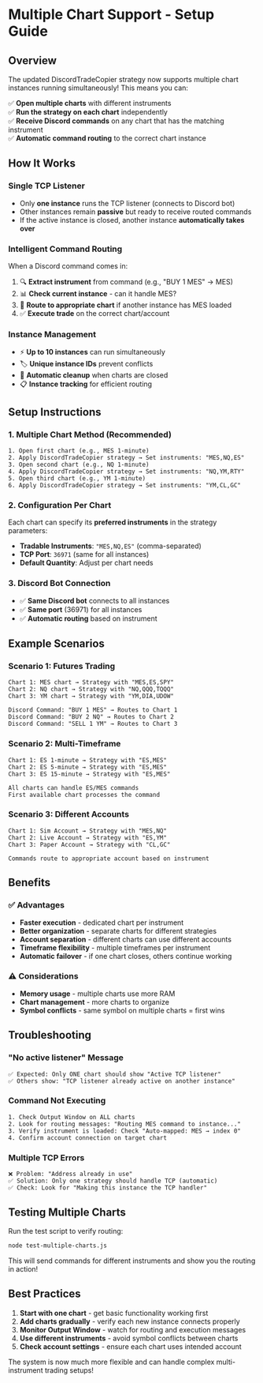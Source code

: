 # Multiple Chart Support - Setup Guide

## Overview
The updated DiscordTradeCopier strategy now supports multiple chart instances running simultaneously! This means you can:

✅ **Open multiple charts** with different instruments  
✅ **Run the strategy on each chart** independently  
✅ **Receive Discord commands** on any chart that has the matching instrument  
✅ **Automatic command routing** to the correct chart instance  

## How It Works

### Single TCP Listener
- Only **one instance** runs the TCP listener (connects to Discord bot)
- Other instances remain **passive** but ready to receive routed commands
- If the active instance is closed, another instance **automatically takes over**

### Intelligent Command Routing  
When a Discord command comes in:
1. 🔍 **Extract instrument** from command (e.g., "BUY 1 MES" → MES)
2. 📊 **Check current instance** - can it handle MES?
3. 🔄 **Route to appropriate chart** if another instance has MES loaded
4. ✅ **Execute trade** on the correct chart/account

### Instance Management
- ⚡ **Up to 10 instances** can run simultaneously  
- 🏷️ **Unique instance IDs** prevent conflicts
- 🔄 **Automatic cleanup** when charts are closed
- 📋 **Instance tracking** for efficient routing

## Setup Instructions

### 1. Multiple Chart Method (Recommended)
```
1. Open first chart (e.g., MES 1-minute)
2. Apply DiscordTradeCopier strategy → Set instruments: "MES,NQ,ES"
3. Open second chart (e.g., NQ 1-minute)  
4. Apply DiscordTradeCopier strategy → Set instruments: "NQ,YM,RTY"
5. Open third chart (e.g., YM 1-minute)
6. Apply DiscordTradeCopier strategy → Set instruments: "YM,CL,GC"
```

### 2. Configuration Per Chart
Each chart can specify its **preferred instruments** in the strategy parameters:
- **Tradable Instruments**: `"MES,NQ,ES"` (comma-separated)
- **TCP Port**: `36971` (same for all instances)
- **Default Quantity**: Adjust per chart needs

### 3. Discord Bot Connection
- ✅ **Same Discord bot** connects to all instances
- ✅ **Same port** (36971) for all instances  
- ✅ **Automatic routing** based on instrument

## Example Scenarios

### Scenario 1: Futures Trading
```
Chart 1: MES chart → Strategy with "MES,ES,SPY"
Chart 2: NQ chart → Strategy with "NQ,QQQ,TQQQ"  
Chart 3: YM chart → Strategy with "YM,DIA,UDOW"

Discord Command: "BUY 1 MES" → Routes to Chart 1
Discord Command: "BUY 2 NQ" → Routes to Chart 2  
Discord Command: "SELL 1 YM" → Routes to Chart 3
```

### Scenario 2: Multi-Timeframe
```
Chart 1: ES 1-minute → Strategy with "ES,MES"
Chart 2: ES 5-minute → Strategy with "ES,MES"
Chart 3: ES 15-minute → Strategy with "ES,MES"

All charts can handle ES/MES commands
First available chart processes the command
```

### Scenario 3: Different Accounts
```
Chart 1: Sim Account → Strategy with "MES,NQ"
Chart 2: Live Account → Strategy with "ES,YM" 
Chart 3: Paper Account → Strategy with "CL,GC"

Commands route to appropriate account based on instrument
```

## Benefits

### ✅ Advantages
- **Faster execution** - dedicated chart per instrument
- **Better organization** - separate charts for different strategies
- **Account separation** - different charts can use different accounts
- **Timeframe flexibility** - multiple timeframes per instrument
- **Automatic failover** - if one chart closes, others continue working

### ⚠️ Considerations  
- **Memory usage** - multiple charts use more RAM
- **Chart management** - more charts to organize
- **Symbol conflicts** - same symbol on multiple charts = first wins

## Troubleshooting

### "No active listener" Message
```
✅ Expected: Only ONE chart should show "Active TCP listener"
✅ Others show: "TCP listener already active on another instance"
```

### Command Not Executing
```
1. Check Output Window on ALL charts
2. Look for routing messages: "Routing MES command to instance..."
3. Verify instrument is loaded: Check "Auto-mapped: MES → index 0"
4. Confirm account connection on target chart
```

### Multiple TCP Errors
```
❌ Problem: "Address already in use"
✅ Solution: Only one strategy should handle TCP (automatic)
✅ Check: Look for "Making this instance the TCP handler"
```

## Testing Multiple Charts

Run the test script to verify routing:
```bash
node test-multiple-charts.js
```

This will send commands for different instruments and show you the routing in action!

## Best Practices

1. **Start with one chart** - get basic functionality working first
2. **Add charts gradually** - verify each new instance connects properly  
3. **Monitor Output Window** - watch for routing and execution messages
4. **Use different instruments** - avoid symbol conflicts between charts
5. **Check account settings** - ensure each chart uses intended account

The system is now much more flexible and can handle complex multi-instrument trading setups!
